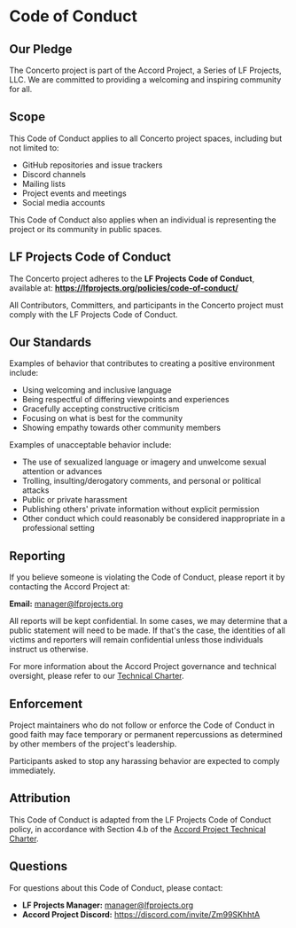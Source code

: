 # Code of Conduct

## Our Pledge

The Concerto project is part of the Accord Project, a Series of LF Projects, LLC. We are committed to providing a welcoming and inspiring community for all.

## Scope

This Code of Conduct applies to all Concerto project spaces, including but not limited to:
- GitHub repositories and issue trackers
- Discord channels
- Mailing lists
- Project events and meetings
- Social media accounts

This Code of Conduct also applies when an individual is representing the project or its community in public spaces.

## LF Projects Code of Conduct

The Concerto project adheres to the **LF Projects Code of Conduct**, available at:
**https://lfprojects.org/policies/code-of-conduct/**

All Contributors, Committers, and participants in the Concerto project must comply with the LF Projects Code of Conduct.

## Our Standards

Examples of behavior that contributes to creating a positive environment include:

- Using welcoming and inclusive language
- Being respectful of differing viewpoints and experiences
- Gracefully accepting constructive criticism
- Focusing on what is best for the community
- Showing empathy towards other community members

Examples of unacceptable behavior include:

- The use of sexualized language or imagery and unwelcome sexual attention or advances
- Trolling, insulting/derogatory comments, and personal or political attacks
- Public or private harassment
- Publishing others' private information without explicit permission
- Other conduct which could reasonably be considered inappropriate in a professional setting

## Reporting

If you believe someone is violating the Code of Conduct, please report it by contacting the Accord Project at:

**Email:** manager@lfprojects.org

All reports will be kept confidential. In some cases, we may determine that a public statement will need to be made. If that's the case, the identities of all victims and reporters will remain confidential unless those individuals instruct us otherwise.

For more information about the Accord Project governance and technical oversight, please refer to our [Technical Charter](./CHARTER.md).

## Enforcement

Project maintainers who do not follow or enforce the Code of Conduct in good faith may face temporary or permanent repercussions as determined by other members of the project's leadership.

Participants asked to stop any harassing behavior are expected to comply immediately.

## Attribution

This Code of Conduct is adapted from the LF Projects Code of Conduct policy, in accordance with Section 4.b of the [Accord Project Technical Charter](./CHARTER.md).

## Questions

For questions about this Code of Conduct, please contact:
- **LF Projects Manager:** manager@lfprojects.org
- **Accord Project Discord:** https://discord.com/invite/Zm99SKhhtA
